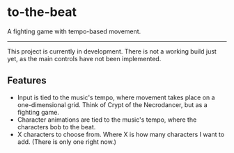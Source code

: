 # to-the-beat

A fighting game with tempo-based movement.

---

This project is currently in development. There is not a working build just
yet, as the main controls have not been implemented.

## Features

* Input is tied to the music's tempo, where movement takes place on a
one-dimensional grid. Think of Crypt of the Necrodancer, but as a fighting game.
* Character animations are tied to the music's tempo, where the characters bob
to the beat.
* X characters to choose from. Where X is how many characters I want to add.
(There is only one right now.)
